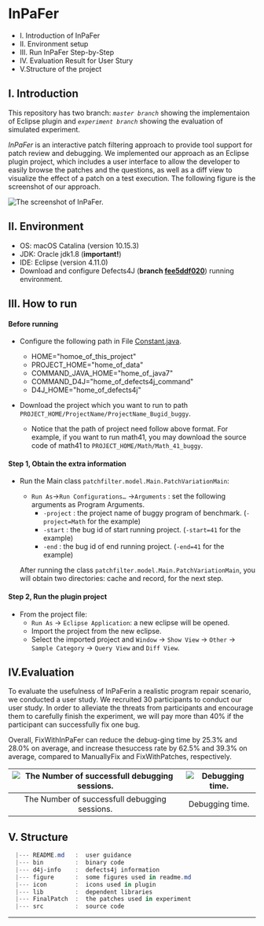 # InPaFer

* I. Introduction of InPaFer
* II. Environment setup
* III. Run InPaFer Step-by-Step
* IV. Evaluation Result for User Stury
* V.Structure of the project

## I. Introduction
This repository has two branch: *`master branch`* showing the implementaion of Eclipse plugin and *`experiment branch`* showing the evaluation of simulated experiment.

*InPaFer* is an interactive patch filtering approach to provide tool support for patch review and debugging. We implemented our approach as an Eclipse plugin project, which includes a user interface to allow the developer to easily browse the patches and the questions, as well as a diff view to visualize the effect of a patch on a test execution.
The following figure is the screenshot of our approach.

![The screenshot of InPaFer.](./figure/plugin.jpeg)


## II. Environment

* OS: macOS Catalina (version 10.15.3)
* JDK: Oracle jdk1.8 (**important!**)
* IDE: Eclipse (version 4.11.0)
* Download and configure Defects4J (**branch  [fee5ddf020](https://github.com/rjust/defects4j/tree/fee5ddf020d0ce9c793655b74f0ab068153c03ef)**) running environment.

## III. How to run

#### Before running

* Configure the following path in File [Constant.java](./src/patchfilter/model/config/Constant.java).

  * HOME="homoe_of_this_project"
  * PROJECT_HOME="home_of_data"
  * COMMAND_JAVA_HOME="home_of_java7"
  * COMMAND_D4J="home_of_defects4j_command"
  * D4J_HOME="home_of_defects4j"

* Download the project which you want to run to path `PROJECT_HOME/ProjectName/ProjectName_Bugid_buggy`.
  
  * Notice that the path of project need follow above format. For example, if you want to run math41, you may download the source code of math41 to `PROJECT_HOME/Math/Math_41_buggy`.


#### Step 1, Obtain the extra information

* Run the Main class `patchfilter.model.Main.PatchVariationMain`:
	* `Run As`→`Run Configurations…` →`Arguments` : set the following arguments as Program Arguments.
   		* `-project` : the project name of buggy program of benchmark. (`-project=Math` for the example)
   		* `-start` : the bug id of start running project. (`-start=41` for the example)
   		* `-end` : the bug id of end running project. (`-end=41` for the example)

   	After running the class `patchfilter.model.Main.PatchVariationMain`, you will obtain two directories: cache and record, for the next step.


#### Step 2, Run the plugin project

* From the project file:
	* `Run As` -> `Eclipse Application`: a new eclipse will be opened.
	* Import the project from the new eclipse.
	* Select the imported project and `Window` -> `Show View` -> `Other` -> `Sample Category` -> `Query View` and  `Diff View`.


## IV.Evaluation

To evaluate the usefulness of InPaFerin a realistic program repair scenario, we conducted a user study. We recruited 30 participants to conduct our user study. In order to alleviate the threats from participants and encourage them to carefully finish the experiment, we will pay more than 40% if the participant can successfully fix one bug.

Overall, FixWithInPaFer can reduce the debug-ging time by 25.3% and 28.0% on average, and increase thesuccess rate by 62.5% and 39.3% on average, compared to ManuallyFix and FixWithPatches, respectively.

| ![The Number of successfull debugging sessions.](./figure/number.png) | ![Debugging time.](./figure/time.png) |
| :--------------------------------------: | :--------------------------------------: |
| The Number of successfull debugging sessions. |              Debugging time.              |


## V. Structure

```powershell
  |--- README.md   :  user guidance
  |--- bin         :  binary code
  |--- d4j-info    :  defects4j information
  |--- figure      :  some figures used in readme.md
  |--- icon        :  icons used in plugin
  |--- lib         :  dependent libraries
  |--- FinalPatch  :  the patches used in experiment
  |--- src         :  source code
```
----

